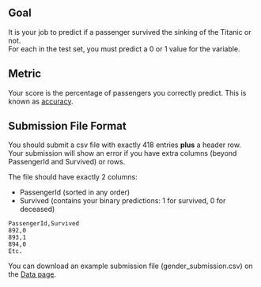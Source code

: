 Goal
----


It is your job to predict if a passenger survived the sinking of the Titanic or not.   
For each in the test set, you must predict a 0 or 1 value for the variable.


Metric
------


Your score is the percentage of passengers you correctly predict. This is known as [accuracy](https://en.wikipedia.org/wiki/Accuracy_and_precision#In_binary_classification).


Submission File Format
----------------------


You should submit a csv file with exactly 418 entries **plus** a header row. Your submission will show an error if you have extra columns (beyond PassengerId and Survived) or rows.  
  
The file should have exactly 2 columns:


* PassengerId (sorted in any order)
* Survived (contains your binary predictions: 1 for survived, 0 for deceased)



```
PassengerId,Survived  
892,0  
893,1  
894,0  
Etc.
```

You can download an example submission file (gender\_submission.csv) on the [Data page](https://www.kaggle.com/c/titanic/data).

